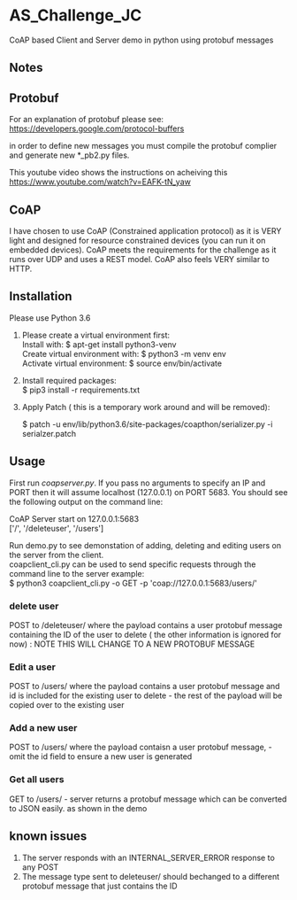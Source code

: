 # AS_Challenge_JC
CoAP based Client and Server demo in python using protobuf messages

## Notes


## Protobuf 

For an explanation of protobuf please see:
https://developers.google.com/protocol-buffers


in order to define new messages you must compile the protobuf complier and generate new *_pb2.py files.

This youtube video shows the instructions on acheiving this
https://www.youtube.com/watch?v=EAFK-tN_yaw

## CoAP

I have chosen to use CoAP (Constrained application protocol) as it is VERY light and designed for resource constrained devices (you can run it on embedded devices). 
CoAP meets the requirements for the challenge as it runs over UDP and uses a REST model. CoAP also feels VERY similar to HTTP.

## Installation
Please use Python 3.6


1.  Please create a virtual environment first:  
    Install with:       $  apt-get install python3-venv  
    Create virtual environment with: $ python3 -m venv env  
    Activate virtual environment:  $ source env/bin/activate  

2.  Install required packages:  
    $ pip3 install -r requirements.txt  

3.  Apply Patch ( this is a temporary work around and will be removed):  

    $ patch -u env/lib/python3.6/site-packages/coapthon/serializer.py -i serialzer.patch   

## Usage

First run *coapserver.py*. If you pass no arguments to specify an IP and PORT then it will assume localhost (127.0.0.1) on PORT 5683. You should see the following output on the command line:   

CoAP Server start on 127.0.0.1:5683  
['/', '/deleteuser', '/users']

Run demo.py to see demonstation of adding, deleting and editing users on the server from the client.  
coapclient_cli.py can be used to send specific requests through the command line to the server 
example:  
    $ python3 coapclient_cli.py -o GET -p 'coap://127.0.0.1:5683/users/'

### delete user
POST to /deleteuser/ where the payload contains a user protobuf message containing the ID of the user to delete ( the other information is ignored for now) : NOTE THIS WILL CHANGE TO A NEW PROTOBUF MESSAGE
 
### Edit a user
POST to /users/ where the payload contains a user protobuf message and id is included for the existing user to delete - the rest of the payload will be copied over to the existing user

### Add a new user
POST to /users/ where the payload contaisn a user protobuf message, - omit the id field to ensure a new user is generated

### Get all users
GET to /users/  - server returns a protobuf message which can be converted to JSON easily. as shown in the demo


## known issues

1. The server responds with an INTERNAL_SERVER_ERROR response to any POST 
2. The message type sent to deleteuser/ should bechanged to a different protobuf message that just contains the ID